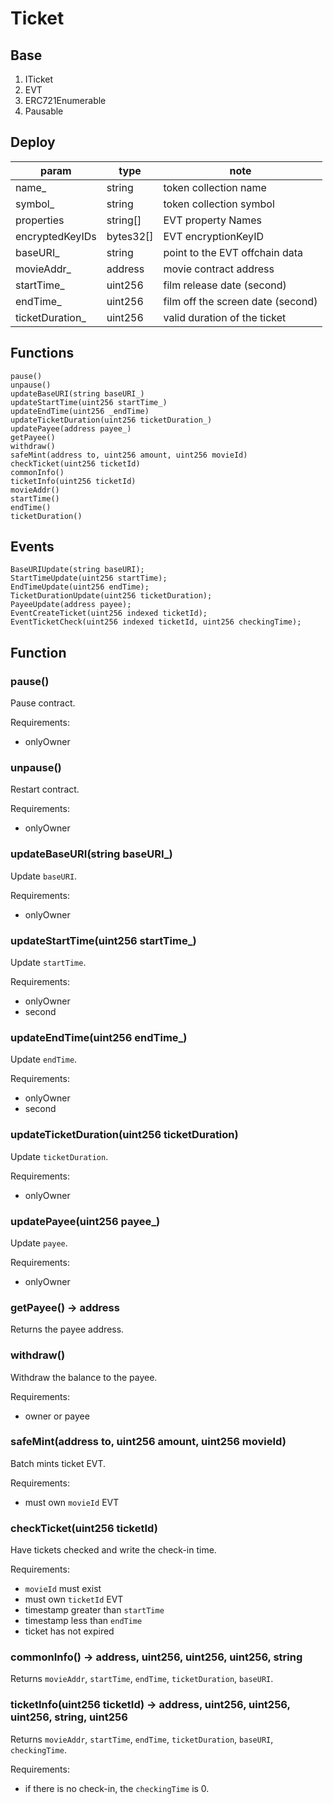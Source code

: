 # Ticket

## Base

1. ITicket
2. EVT
3. ERC721Enumerable
4. Pausable

## Deploy

| param            | type      | note                              |
| ---------------- | --------- | --------------------------------- |
| name\_           | string    | token collection name             |
| symbol\_         | string    | token collection symbol           |
| properties       | string[]  | EVT property Names                |
| encryptedKeyIDs  | bytes32[] | EVT encryptionKeyID               |
| baseURI\_        | string    | point to the EVT offchain data    |
| movieAddr\_      | address   | movie contract address            |
| startTime\_      | uint256   | film release date (second)        |
| endTime\_        | uint256   | film off the screen date (second) |
| ticketDuration\_ | uint256   | valid duration of the ticket      |

## Functions

```
pause()
unpause()
updateBaseURI(string baseURI_)
updateStartTime(uint256 startTime_)
updateEndTime(uint256 _endTime)
updateTicketDuration(uint256 ticketDuration_)
updatePayee(address payee_)
getPayee()
withdraw()
safeMint(address to, uint256 amount, uint256 movieId)
checkTicket(uint256 ticketId)
commonInfo()
ticketInfo(uint256 ticketId)
movieAddr()
startTime()
endTime()
ticketDuration()
```

## Events

```
BaseURIUpdate(string baseURI);
StartTimeUpdate(uint256 startTime);
EndTimeUpdate(uint256 endTime);
TicketDurationUpdate(uint256 ticketDuration);
PayeeUpdate(address payee);
EventCreateTicket(uint256 indexed ticketId);
EventTicketCheck(uint256 indexed ticketId, uint256 checkingTime);
```

## Function

### pause()

Pause contract.

Requirements:

- onlyOwner

### unpause()

Restart contract.

Requirements:

- onlyOwner

### updateBaseURI(string baseURI\_)

Update `baseURI`.

Requirements:

- onlyOwner

### updateStartTime(uint256 startTime\_)

Update `startTime`.

Requirements:

- onlyOwner
- second

### updateEndTime(uint256 endTime\_)

Update `endTime`.

Requirements:

- onlyOwner
- second

### updateTicketDuration(uint256 ticketDuration)

Update `ticketDuration`.

Requirements:

- onlyOwner

### updatePayee(uint256 payee\_)

Update `payee`.

Requirements:

- onlyOwner

### getPayee() -> address

Returns the payee address.

### withdraw()

Withdraw the balance to the payee.

Requirements:

- owner or payee

### safeMint(address to, uint256 amount, uint256 movieId)

Batch mints ticket EVT.

Requirements:

- must own `movieId` EVT

### checkTicket(uint256 ticketId)

Have tickets checked and write the check-in time.

Requirements:

- `movieId` must exist
- must own `ticketId` EVT
- timestamp greater than `startTime`
- timestamp less than `endTime`
- ticket has not expired

### commonInfo() -> address, uint256, uint256, uint256, string
Returns `movieAddr`, `startTime`, `endTime`, `ticketDuration`, `baseURI`.

### ticketInfo(uint256 ticketId) -> address, uint256, uint256, uint256, string, uint256
Returns `movieAddr`, `startTime`, `endTime`, `ticketDuration`, `baseURI`, `checkingTime`.

Requirements:

- if there is no check-in, the `checkingTime` is 0.
